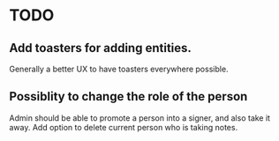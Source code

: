 # TODO

## Add toasters for adding entities.
Generally a better UX to have toasters everywhere possible.

## Possiblity to change the role of the person
Admin should be able to promote a person into a signer, and also take it away. Add option to delete current person who is taking notes.

